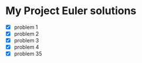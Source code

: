 # My Project Euler solutions

- [x] problem 1
- [x] problem 2
- [x] problem 3
- [x] problem 4
- [x] problem 35

